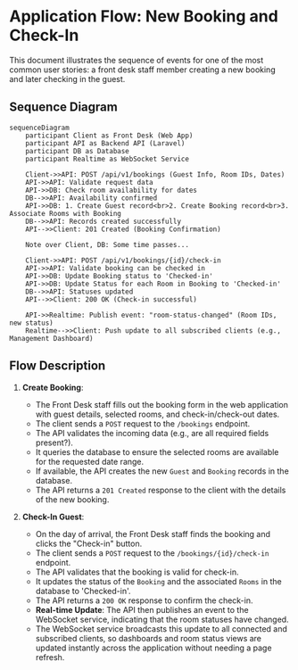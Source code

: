 # Application Flow: New Booking and Check-In

This document illustrates the sequence of events for one of the most common user stories: a front desk staff member creating a new booking and later checking in the guest.

## Sequence Diagram

```mermaid
sequenceDiagram
    participant Client as Front Desk (Web App)
    participant API as Backend API (Laravel)
    participant DB as Database
    participant Realtime as WebSocket Service

    Client->>API: POST /api/v1/bookings (Guest Info, Room IDs, Dates)
    API->>API: Validate request data
    API->>DB: Check room availability for dates
    DB-->>API: Availability confirmed
    API->>DB: 1. Create Guest record<br>2. Create Booking record<br>3. Associate Rooms with Booking
    DB-->>API: Records created successfully
    API-->>Client: 201 Created (Booking Confirmation)

    Note over Client, DB: Some time passes...

    Client->>API: POST /api/v1/bookings/{id}/check-in
    API->>API: Validate booking can be checked in
    API->>DB: Update Booking status to 'Checked-in'
    API->>DB: Update Status for each Room in Booking to 'Checked-in'
    DB-->>API: Statuses updated
    API-->>Client: 200 OK (Check-in successful)

    API->>Realtime: Publish event: "room-status-changed" (Room IDs, new status)
    Realtime-->>Client: Push update to all subscribed clients (e.g., Management Dashboard)
```

## Flow Description

1.  **Create Booking**:
    -   The Front Desk staff fills out the booking form in the web application with guest details, selected rooms, and check-in/check-out dates.
    -   The client sends a `POST` request to the `/bookings` endpoint.
    -   The API validates the incoming data (e.g., are all required fields present?).
    -   It queries the database to ensure the selected rooms are available for the requested date range.
    -   If available, the API creates the new `Guest` and `Booking` records in the database.
    -   The API returns a `201 Created` response to the client with the details of the new booking.

2.  **Check-In Guest**:
    -   On the day of arrival, the Front Desk staff finds the booking and clicks the "Check-in" button.
    -   The client sends a `POST` request to the `/bookings/{id}/check-in` endpoint.
    -   The API validates that the booking is valid for check-in.
    -   It updates the status of the `Booking` and the associated `Rooms` in the database to 'Checked-in'.
    -   The API returns a `200 OK` response to confirm the check-in.
    -   **Real-time Update**: The API then publishes an event to the WebSocket service, indicating that the room statuses have changed.
    -   The WebSocket service broadcasts this update to all connected and subscribed clients, so dashboards and room status views are updated instantly across the application without needing a page refresh.
